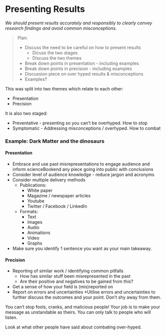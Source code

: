 # Presenting Results

*We should present results accurately and responsibly to clearly convey research findings and avoid common misconceptions.*

> Plan:
> * Discuss the need to be careful on how to present results
>   * Dicuss the two stages
>   * Discuss the two themes
> * Break down points in presentation - including examples
> * Break down points in precision - including examples
> * Discussion piece on over hyped results & misconceptions
> * Examples? 

This was split into two themes which relate to each other:

* Presentation
* Precision

It is also two staged:

* Preventative - presenting so you can’t be overhyped. How to stop
* Symptomatic - Addressing misconceptions / overhyped. How to combat

### Example: Dark Matter and the dinosaurs

#### Presentation

* Embrace and use past misrepresentations
  to engage audience and inform scienceBookend any piece going into public with conclusions
* Consider level of audience knowledge - reduce jargon and acronyms
* Consider multiple delivery methods
  * Publications:
    * White paper
    * Magazine / newspaper articles
    * Youtube
    * Twitter / Facebook / LinkedIn
  * Formats:
    * Text
    * Images
    * Audio
    * Animations
    * Video
    * Graphs 
* Make sure you identify 1 sentence you want as your main takeaway.

#### Precision

* Reporting of similar work / identifying common pitfalls
  * How has similar stuff been misrepresented in the past
  * Are their positive and negatives to be gained from this?
* Get a sense of how your field is (mis)reported on
* Report on errors and uncertainties
  *Utilise errors and uncertainties to further discuss the outcomes and your point. Don’t shy away from them.

You can’t stop fools, cranks, and malicious people! Your job is to make your message as unstandable as theirs. You can only talk to people who will listen.

Look at what other people have said about combating over-hyped. 
